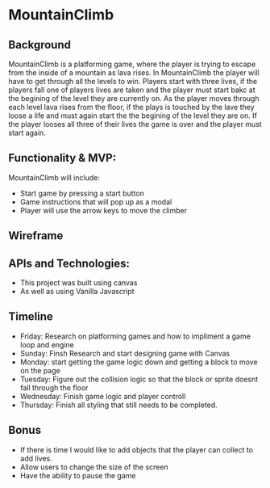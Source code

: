 # MountainClimb
## Background
MountainClimb is a platforming game, where the player is trying to escape from the inside of a mountain as lava rises. In MountainClimb the player will have to get through all the levels to win. Players start with three lives, if the players fall one of players lives are taken and the player must start bakc at the begining of the level they are currently on. As the player moves through each level lava rises from the floor, if the plays is touched by the lave they loose a life and must again start the the begining of the level they are on. If the player looses all three of their lives the game is over and the player must start again.

## Functionality & MVP:

MountainClimb will include:

- Start game by pressing a start button
- Game instructions that will pop up as a modal
- Player will use the arrow keys to move the climber

## Wireframe

## APIs and Technologies:

- This project was built using canvas
- As well as using Vanilla Javascript

## Timeline
 
 - Friday: Research on platforming games and how to impliment a game loop and engine
 - Sunday: Finsh Research and start designing game with Canvas
 - Monday: start getting the game logic down and getting a block to move on the page
 - Tuesday: Figure out the collision logic so that the block or sprite doesnt fall through the floor
 - Wednesday: Finish game logic and player controll
 - Thursday: Finish all styling that still needs to be completed.
 
 ## Bonus
 
 - If there is time I would like to add objects that the player can collect to add lives.
 - Allow users to change the size of the screen
 - Have the ability to pause the game
